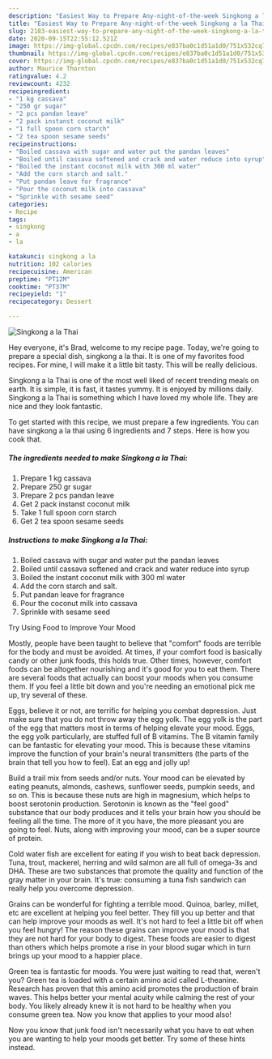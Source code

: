```yaml
---
description: "Easiest Way to Prepare Any-night-of-the-week Singkong a la Thai"
title: "Easiest Way to Prepare Any-night-of-the-week Singkong a la Thai"
slug: 2183-easiest-way-to-prepare-any-night-of-the-week-singkong-a-la-thai
date: 2020-09-15T22:55:12.521Z
image: https://img-global.cpcdn.com/recipes/e837ba0c1d51a1d0/751x532cq70/singkong-a-la-thai-recipe-main-photo.jpg
thumbnail: https://img-global.cpcdn.com/recipes/e837ba0c1d51a1d0/751x532cq70/singkong-a-la-thai-recipe-main-photo.jpg
cover: https://img-global.cpcdn.com/recipes/e837ba0c1d51a1d0/751x532cq70/singkong-a-la-thai-recipe-main-photo.jpg
author: Maurice Thornton
ratingvalue: 4.2
reviewcount: 4232
recipeingredient:
- "1 kg cassava"
- "250 gr sugar"
- "2 pcs pandan leave"
- "2 pack instanst coconut milk"
- "1 full spoon corn starch"
- "2 tea spoon sesame seeds"
recipeinstructions:
- "Boiled cassava with sugar and water put the pandan leaves"
- "Boiled until cassava softened and crack and water reduce into syrup"
- "Boiled the instant coconut milk with 300 ml water"
- "Add the corn starch and salt."
- "Put pandan leave for fragrance"
- "Pour the coconut milk into cassava"
- "Sprinkle with sesame seed"
categories:
- Recipe
tags:
- singkong
- a
- la

katakunci: singkong a la 
nutrition: 102 calories
recipecuisine: American
preptime: "PT12M"
cooktime: "PT37M"
recipeyield: "1"
recipecategory: Dessert

---
```



![Singkong a la Thai](https://img-global.cpcdn.com/recipes/e837ba0c1d51a1d0/751x532cq70/singkong-a-la-thai-recipe-main-photo.jpg)

Hey everyone, it's Brad, welcome to my recipe page. Today, we're going to prepare a special dish, singkong a la thai. It is one of my favorites food recipes. For mine, I will make it a little bit tasty. This will be really delicious.



Singkong a la Thai is one of the most well liked of recent trending meals on earth. It is simple, it is fast, it tastes yummy. It is enjoyed by millions daily. Singkong a la Thai is something which I have loved my whole life. They are nice and they look fantastic.


To get started with this recipe, we must prepare a few ingredients. You can have singkong a la thai using 6 ingredients and 7 steps. Here is how you cook that.

<!--inarticleads1-->

##### The ingredients needed to make Singkong a la Thai:

1. Prepare 1 kg cassava
1. Prepare 250 gr sugar
1. Prepare 2 pcs pandan leave
1. Get 2 pack instanst coconut milk
1. Take 1 full spoon corn starch
1. Get 2 tea spoon sesame seeds




<!--inarticleads2-->

##### Instructions to make Singkong a la Thai:

1. Boiled cassava with sugar and water put the pandan leaves
1. Boiled until cassava softened and crack and water reduce into syrup
1. Boiled the instant coconut milk with 300 ml water
1. Add the corn starch and salt.
1. Put pandan leave for fragrance
1. Pour the coconut milk into cassava
1. Sprinkle with sesame seed




Try Using Food to Improve Your Mood


Mostly, people have been taught to believe that "comfort" foods are terrible for the body and must be avoided. At times, if your comfort food is basically candy or other junk foods, this holds true. Other times, however, comfort foods can be altogether nourishing and it's good for you to eat them. There are several foods that actually can boost your moods when you consume them. If you feel a little bit down and you're needing an emotional pick me up, try several of these.

Eggs, believe it or not, are terrific for helping you combat depression. Just make sure that you do not throw away the egg yolk. The egg yolk is the part of the egg that matters most in terms of helping elevate your mood. Eggs, the egg yolk particularly, are stuffed full of B vitamins. The B vitamin family can be fantastic for elevating your mood. This is because these vitamins improve the function of your brain's neural transmitters (the parts of the brain that tell you how to feel). Eat an egg and jolly up!

Build a trail mix from seeds and/or nuts. Your mood can be elevated by eating peanuts, almonds, cashews, sunflower seeds, pumpkin seeds, and so on. This is because these nuts are high in magnesium, which helps to boost serotonin production. Serotonin is known as the "feel good" substance that our body produces and it tells your brain how you should be feeling all the time. The more of it you have, the more pleasant you are going to feel. Nuts, along with improving your mood, can be a super source of protein.

Cold water fish are excellent for eating if you wish to beat back depression. Tuna, trout, mackerel, herring and wild salmon are all full of omega-3s and DHA. These are two substances that promote the quality and function of the gray matter in your brain. It's true: consuming a tuna fish sandwich can really help you overcome depression. 

Grains can be wonderful for fighting a terrible mood. Quinoa, barley, millet, etc are excellent at helping you feel better. They fill you up better and that can help improve your moods as well. It's not hard to feel a little bit off when you feel hungry! The reason these grains can improve your mood is that they are not hard for your body to digest. These foods are easier to digest than others which helps promote a rise in your blood sugar which in turn brings up your mood to a happier place.

Green tea is fantastic for moods. You were just waiting to read that, weren't you? Green tea is loaded with a certain amino acid called L-theanine. Research has proven that this amino acid promotes the production of brain waves. This helps better your mental acuity while calming the rest of your body. You likely already knew it is not hard to be healthy when you consume green tea. Now you know that applies to your mood also!

Now you know that junk food isn't necessarily what you have to eat when you are wanting to help your moods get better. Try  some  of  these  hints  instead.

